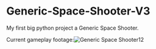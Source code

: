 # Generic-Space-Shooter-V3
 My first big python project a Generic Space Shooter.
 
 Current gameplay footage:![Generic Space Shooter12](https://user-images.githubusercontent.com/102329519/162590597-8eb0cb35-bdea-43ed-898d-9e1833203f40.gif)
